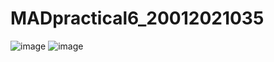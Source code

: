 # MADpractical6_20012021035
![image](https://user-images.githubusercontent.com/110654867/194050561-a9fcf66c-c820-4adf-b58c-4a3458f1c4b4.png)
![image](https://user-images.githubusercontent.com/110654867/194050604-107944af-37f4-4282-b9f5-8a988164c5e1.png)
